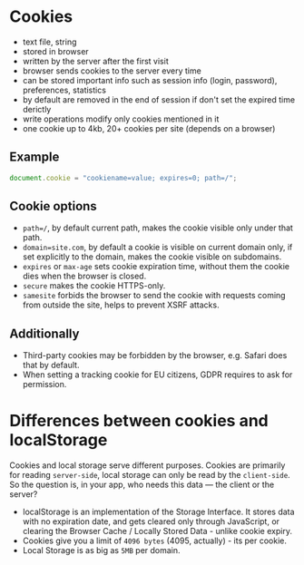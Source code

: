 # Cookies

* text file, string
* stored in browser
* written by the server after the first visit
* browser sends cookies to the server every time
* can be stored important info such as session info (login, password), preferences, statistics
* by default are removed in the end of session if don't set the expired time derictly
* write operations modify only cookies mentioned in it
* one cookie up to 4kb, 20+ cookies per site (depends on a browser)

## Example

```js
document.cookie = "cookiename=value; expires=0; path=/";
```

## Cookie options

* `path=/`, by default current path, makes the cookie visible only under that path.
* `domain=site.com`, by default a cookie is visible on current domain only, if set explicitly to the domain, makes the cookie visible on subdomains.
* `expires` or `max-age` sets cookie expiration time, without them the cookie dies when the browser is closed.
* `secure` makes the cookie HTTPS-only.
* `samesite` forbids the browser to send the cookie with requests coming from outside the site, helps to prevent XSRF attacks.

## Additionally

* Third-party cookies may be forbidden by the browser, e.g. Safari does that by default.
* When setting a tracking cookie for EU citizens, GDPR requires to ask for permission.

# Differences between cookies and localStorage <a name="diff"></a>

Cookies and local storage serve different purposes. Cookies are primarily for reading `server-side`, local storage can only be read by the `client-side`. So the question is, in your app, who needs this data — the client or the server?

* localStorage is an implementation of the Storage Interface. It stores data with no expiration date, and gets cleared only through JavaScript, or clearing the Browser Cache / Locally Stored Data - unlike cookie expiry.
* Cookies give you a limit of `4096 bytes` (4095, actually) - its per cookie. 
* Local Storage is as big as `5MB` per domain.


